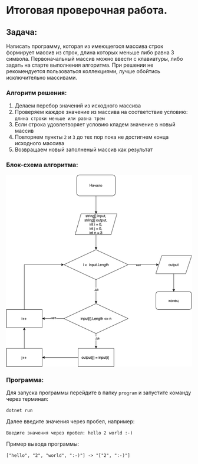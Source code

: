 # Итоговая проверочная работа.

## Задача:
Написать программу, которая из имеющегося массива строк формирует массив из строк, длина которых меньше либо равна 3 символа. Первоначальный массив можно ввести с клавиатуры, либо задать на старте выполнения алгоритма. При решении не рекомендуется пользоваться коллекциями, лучше обойтись исключительно массивами.

### Алгоритм решения:
1. Делаем перебор значений из исходного массива
2. Проверяем каждое значение из массива на соответствие условию: `длина строки меньше или равна трем`
3. Если строка удовлетворяет условию кладем значение в новый массив
4. Повторяем пункты `2` и `3` до тех пор пока не достигнем конца исходного массива
5. Возвращаем новый заполненый массив как результат

### Блок-схема алгоритма:
![Диаграмма](/diagram/Diagram.drawio.png)

### Программа:
Для запуска программы перейдите в папку `program` и запустите команду через терминал:
```
dotnet run 
```
Далее введите значения через пробел, например:
```
Введите значения через пробел: hello 2 world :-)
```
Пример вывода программы:
```
["hello", "2", "world", ":-)"] -> "["2", ":-)"]
```